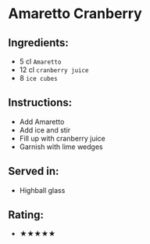 # Amaretto Cranberry

## Ingredients:
- 5 cl `Amaretto`
- 12 cl `cranberry juice`
- 8 `ice cubes`

## Instructions:
- Add Amaretto
- Add ice and stir
- Fill up with cranberry juice
- Garnish with lime wedges

## Served in:
- Highball glass

## Rating:
- ★★★★★